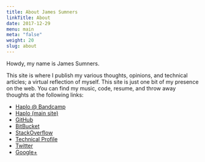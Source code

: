 ```yaml
---
title: About James Sumners
linkTitle: About
date: 2017-12-29
menu: main
meta: "false"
weight: 20
slug: about
---
```


Howdy, my name is James Sumners.

This site is where I publish my various thoughts, opinions, and technical
articles; a virtual reflection of myself. This site is just one bit
of my presence on the web. You can find my music, code, resume, and
throw away thoughts at the following links:

+ [Haplo @ Bandcamp](http://haplo.bandcamp.com/)
+ [Haplo (main site)](http://haplo-music.com/)
+ [GitHub](https://github.com/jsumners)
+ [BitBucket](https://bitbucket.org/jsumners)
+ [StackOverflow](https://stackoverflow.com/users/7979)
+ [Technical Profile](http://james.sumners.info)
+ [Twitter](https://twitter.com/jsumners79)
+ [Google+](https://plus.google.com/JamesSumners)
